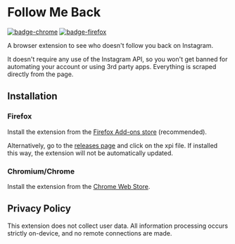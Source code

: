 # Follow Me Back

[![badge-chrome]][chrome]
[![badge-firefox]][firefox]

A browser extension to see who doesn't follow you back on Instagram.

It doesn't require any use of the Instagram API, so you won't get banned for automating
your account or using 3rd party apps. Everything is scraped directly from the page.

## Installation

### Firefox

Install the extension from the [Firefox Add-ons store][firefox] (recommended).

Alternatively, go to the [releases page](https://github.com/Fyssion/followmeback/releases/latest)
and click on the xpi file.
If installed this way, the extension will not be automatically updated.

### Chromium/Chrome

Install the extension from the [Chrome Web Store][chrome].

## Privacy Policy

This extension does not collect user data.
All information processing occurs strictly on-device,
and no remote connections are made.

[chrome]: https://chromewebstore.google.com/detail/follow-me-back/kcpjghlonpdnefpoannpnafpljjgfaep
[firefox]: https://addons.mozilla.org/en-US/firefox/addon/follow-me-back/

[badge-chrome]: https://user-images.githubusercontent.com/585534/107280622-91a8ea80-6a26-11eb-8d07-77c548b28665.png
[badge-firefox]: https://user-images.githubusercontent.com/585534/107280546-7b9b2a00-6a26-11eb-8f9f-f95932f4bfec.png
